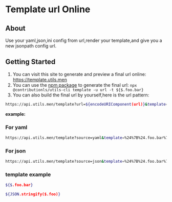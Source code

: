# Template url Online

## About

Use your yaml,json,ini config from url,render your template,and give you a new jsonpath config url.

## Getting Started

1. You can visit this site to generate and preview a final url online: <https://template.utils.men>
1. You can use the [npm package](https://www.npmjs.com/package/@contributionls/utils-cli) to generate the final url: `npx @contributionls/utils-cli template -u url -t ${$.foo.bar}`
1. You can also build the final url by yourself,here is the url pattern:

```bash
https://api.utils.men/template?url=${encodeURIComponent(url)}&template=${encodeURIComponent(template)}
```

**example:**

### For yaml

```sh
https://api.utils.men/template?source=yaml&template=%24%7B%24.foo.bar%7D&url=https%3A%2F%2Fgist.githubusercontent.com%2Fcontributionls%2F6ab023e9d4c1e17fc3dc13220812ca6f%2Fraw%2Fa.yaml
```

### For json

```sh
https://api.utils.men/template?source=json&template=%24%7B%24.foo.bar%7D&url=https%3A%2F%2Fgist.githubusercontent.com%2Fcontributionls%2F6ab023e9d4c1e17fc3dc13220812ca6f%2Fraw%2Fa.json
```

### template example

```sh
${$.foo.bar}
```

```sh
${JSON.stringify($.foo)}
```

